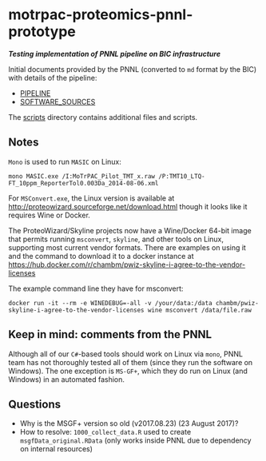 motrpac-proteomics-pnnl-prototype
===

___Testing implementation of PNNL pipeline on BIC infrastructure___


Initial documents provided by the PNNL (converted to `md` format by the BIC) with details of the pipeline:

- [PIPELINE](docs/PIPELINE.md)
- [SOFTWARE_SOURCES](docs/SOFTWARE_SOURCES.md)
  
The [scripts](scripts/README.txt) directory contains additional files and scripts.

## Notes

`Mono` is used to run `MASIC` on Linux:

```
mono MASIC.exe /I:MoTrPAC_Pilot_TMT_x.raw /P:TMT10_LTQ-FT_10ppm_ReporterTol0.003Da_2014-08-06.xml
```
 
For `MSConvert.exe`, the Linux version is available at http://proteowizard.sourceforge.net/download.html though it looks like it requires Wine or Docker.

The ProteoWizard/Skyline projects now have a Wine/Docker 64-bit image that permits running `msconvert`, `skyline`, and other tools on Linux, supporting most current vendor formats. There are examples on using it and the command to download it to a docker instance at https://hub.docker.com/r/chambm/pwiz-skyline-i-agree-to-the-vendor-licenses
 
The example command line they have for msconvert:

```
docker run -it --rm -e WINEDEBUG=-all -v /your/data:/data chambm/pwiz-skyline-i-agree-to-the-vendor-licenses wine msconvert /data/file.raw
```
 

 ## Keep in mind: comments from the PNNL

Although all of our `C#`-based tools should work on Linux via `mono`, PNNL team has not thoroughly tested all of them (since they run the software on Windows).  The one exception is `MS-GF+`, which they do run on Linux (and Windows) in an automated fashion.


## Questions

- Why is the MSGF+ version so old (v2017.08.23) (23 August 2017)?
- How to resolve: `1000_collect_data.R` used to create `msgfData_original.RData`  (only works inside PNNL due to dependency on internal resources)


